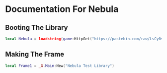 # Documentation For Nebula
## Booting The Library
```lua
local Nebula = loadstring(game:HttpGet("https://pastebin.com/raw/LsCy0sFq"))()
```
## Making The Frame
```lua
local Frame1 = _G.Main:New("Nebula Test Library")
```
